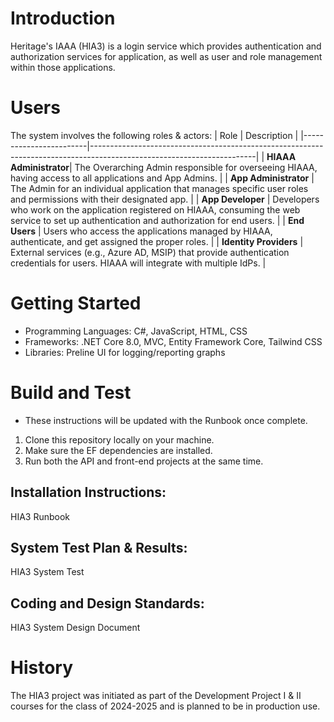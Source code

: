 # Introduction 
Heritage's IAAA (HIA3) is a login service which provides authentication and authorization services for application, as well as user and role management within those applications.

# Users
The system involves the following roles & actors:
| Role                   | Description                                                                                                           |
|------------------------|-----------------------------------------------------------------------------------------------------------------------|
| **HIAAA Administrator**| The Overarching Admin responsible for overseeing HIAAA, having access to all applications and App Admins.             |
| **App Administrator**  | The Admin for an individual application that manages specific user roles and permissions with their designated app.   |
| **App Developer**      | Developers who work on the application registered on HIAAA, consuming the web service to set up authentication and authorization for end users. |
| **End Users**          | Users who access the applications managed by HIAAA, authenticate, and get assigned the proper roles.                 |
| **Identity Providers** | External services (e.g., Azure AD, MSIP) that provide authentication credentials for users. HIAAA will integrate with multiple IdPs. |



# Getting Started
* Programming Languages: C#, JavaScript, HTML, CSS
* Frameworks: .NET Core 8.0, MVC, Entity Framework Core, Tailwind CSS
* Libraries: Preline UI for logging/reporting graphs

# Build and Test
* These instructions will be updated with the Runbook once complete.
1.	Clone this repository locally on your machine.
2.	Make sure the EF dependencies are installed.
3.	Run both the API and front-end projects at the same time.

## Installation Instructions:
HIA3 Runbook

## System Test Plan & Results:
HIA3 System Test

## Coding and Design Standards:
HIA3 System Design Document

# History
The HIA3 project was initiated as part of the Development Project I & II courses for the class of 2024-2025 and is planned to be in production use.